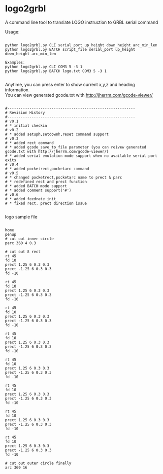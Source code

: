 # logo2grbl
A command line tool to translate LOGO instruction to GRBL serial command

Usage:<br>
<pre><code>
python logo2grbl.py CLI serial_port up_height down_height arc_min_len
python logo2grbl.py BATCH script_file serial_port up_height down_height arc_min_len

Examples:
python logo2grbl.py CLI COM3 5 -3 1
python logo2grbl.py BATCH logo.txt COM3 5 -3 1

</code></pre>

Anytime, you can press enter to show current x,y,z and heading information.<br>
You can view generated gcode.txt with http://jherrm.com/gcode-viewer/

<pre><code>
#----------------------------------------------------------
# Revision History
#----------------------------------------------------------
# v0.1
# * initial checkin
# v0.2
# * added setuph,setdownh,reset command support
# v0.3
# * added rect command
# * added gcode_save_to_file parameter (you can reivew generated gcode.txt with http://jherrm.com/gcode-viewer/)
# * added serial emulation mode support when no available serial port exits
# v0.4
# * added pocketrect,pocketarc command
# v0.5
# * changed pocketrect,pocketarc name to prect & parc
# * redefined rect and prect function
# * added BATCH mode support
# * added comment support('#')
# v0.6
# * added feedrate init
# * fixed rect, prect direction issue

</code></pre>

logo sample file
<pre><code>
home
penup
# cut out inner circle
parc 360 4 0.3

# cut out 8 rect
rt 45
fd 10
prect 1.25 6 0.3 0.3
prect -1.25 6 0.3 0.3
fd -10

rt 45
fd 10
prect 1.25 6 0.3 0.3
prect -1.25 6 0.3 0.3
fd -10

rt 45
fd 10
prect 1.25 6 0.3 0.3
prect -1.25 6 0.3 0.3
fd -10

rt 45
fd 10
prect 1.25 6 0.3 0.3
prect -1.25 6 0.3 0.3
fd -10

rt 45
fd 10
prect 1.25 6 0.3 0.3
prect -1.25 6 0.3 0.3
fd -10

rt 45
fd 10
prect 1.25 6 0.3 0.3
prect -1.25 6 0.3 0.3
fd -10

rt 45
fd 10
prect 1.25 6 0.3 0.3
prect -1.25 6 0.3 0.3
fd -10

rt 45
fd 10
prect 1.25 6 0.3 0.3
prect -1.25 6 0.3 0.3
fd -10

# cut out outer circle finally
arc 360 16
</code></pre>
